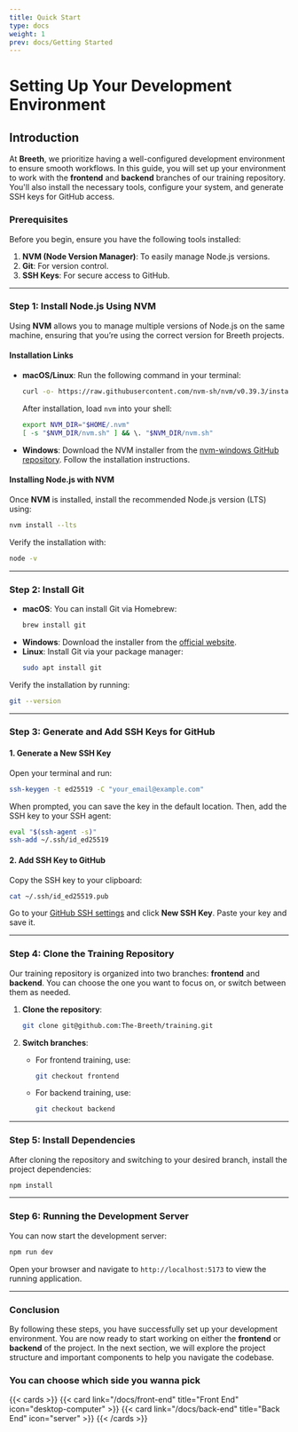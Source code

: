 ```yaml
---
title: Quick Start
type: docs
weight: 1
prev: docs/Getting Started
---
```


# Setting Up Your Development Environment

## Introduction

At **Breeth**, we prioritize having a well-configured development environment to ensure smooth workflows. In this guide, you will set up your environment to work with the **frontend** and **backend** branches of our training repository. You'll also install the necessary tools, configure your system, and generate SSH keys for GitHub access.

### Prerequisites

Before you begin, ensure you have the following tools installed:

1. **NVM (Node Version Manager)**: To easily manage Node.js versions.
2. **Git**: For version control.
3. **SSH Keys**: For secure access to GitHub.

---

### Step 1: Install Node.js Using NVM

Using **NVM** allows you to manage multiple versions of Node.js on the same machine, ensuring that you’re using the correct version for Breeth projects.

#### Installation Links

- **macOS/Linux**:
  Run the following command in your terminal:

  ```bash
  curl -o- https://raw.githubusercontent.com/nvm-sh/nvm/v0.39.3/install.sh | bash
  ```

  After installation, load `nvm` into your shell:

  ```bash
  export NVM_DIR="$HOME/.nvm"
  [ -s "$NVM_DIR/nvm.sh" ] && \. "$NVM_DIR/nvm.sh"
  ```

- **Windows**:
  Download the NVM installer from the [nvm-windows GitHub repository](https://github.com/coreybutler/nvm-windows/releases). Follow the installation instructions.

#### Installing Node.js with NVM

Once **NVM** is installed, install the recommended Node.js version (LTS) using:

```bash
nvm install --lts
```

Verify the installation with:

```bash
node -v
```

---

### Step 2: Install Git

- **macOS**:
  You can install Git via Homebrew:
  ```bash
  brew install git
  ```
- **Windows**:
  Download the installer from the [official website](https://git-scm.com/).
- **Linux**:
  Install Git via your package manager:
  ```bash
  sudo apt install git
  ```

Verify the installation by running:

```bash
git --version
```

---

### Step 3: Generate and Add SSH Keys for GitHub

#### 1. Generate a New SSH Key

Open your terminal and run:

```bash
ssh-keygen -t ed25519 -C "your_email@example.com"
```

When prompted, you can save the key in the default location. Then, add the SSH key to your SSH agent:

```bash
eval "$(ssh-agent -s)"
ssh-add ~/.ssh/id_ed25519
```

#### 2. Add SSH Key to GitHub

Copy the SSH key to your clipboard:

```bash
cat ~/.ssh/id_ed25519.pub
```

Go to your [GitHub SSH settings](https://github.com/settings/keys) and click **New SSH Key**. Paste your key and save it.

---

### Step 4: Clone the Training Repository

Our training repository is organized into two branches: **frontend** and **backend**. You can choose the one you want to focus on, or switch between them as needed.

1. **Clone the repository**:

   ```bash
   git clone git@github.com:The-Breeth/training.git
   ```

2. **Switch branches**:
   - For frontend training, use:
     ```bash
     git checkout frontend
     ```
   - For backend training, use:
     ```bash
     git checkout backend
     ```

---

### Step 5: Install Dependencies

After cloning the repository and switching to your desired branch, install the project dependencies:

```bash
npm install
```

---

### Step 6: Running the Development Server

You can now start the development server:

```bash
npm run dev
```

Open your browser and navigate to `http://localhost:5173` to view the running application.

---

### Conclusion

By following these steps, you have successfully set up your development environment. You are now ready to start working on either the **frontend** or **backend** of the project. In the next section, we will explore the project structure and important components to help you navigate the codebase.

### You can choose which side you wanna pick

{{< cards >}}
{{< card link="/docs/front-end" title="Front End" icon="desktop-computer" >}}
{{< card link="/docs/back-end" title="Back End" icon="server" >}}
{{< /cards >}}

